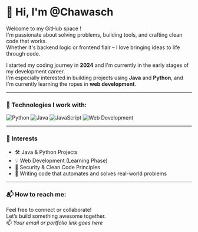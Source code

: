 # 👋 Hi, I'm @Chawasch 

Welcome to my GitHub space !  
I'm passionate about solving problems, building tools, and crafting clean code that works.  
Whether it's backend logic or frontend flair – I love bringing ideas to life through code.

I started my coding journey in **2024** and I'm currently in the early stages of my development career.  
I'm especially interested in building projects using **Java** and **Python**, and I'm currently learning the ropes in **web development**.

---

### 🚀 Technologies I work with:

![Python](https://img.shields.io/badge/-Python-3776AB?&logo=python&logoColor=white)
![Java](https://img.shields.io/badge/-Java-007396?&logo=java&logoColor=white)
![JavaScript](https://img.shields.io/badge/-JavaScript-F7DF1E?&logo=javascript&logoColor=black)
![Web Development](https://img.shields.io/badge/-Web%20Development-0A0A0A?&logo=html5&logoColor=orange)

---

### 🧠 Interests

- 🛠️ Java & Python Projects
- 💡 Web Development (Learning Phase)
- 🔐 Security & Clean Code Principles
- 🧪 Writing code that automates and solves real-world problems

---

### 📬 How to reach me:

Feel free to connect or collaborate!  
Let’s build something awesome together.  
📫 *Your email or portfolio link goes here*






